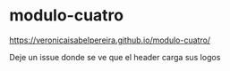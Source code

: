 # modulo-cuatro
https://veronicaisabelpereira.github.io/modulo-cuatro/

Deje un issue donde se ve que el header carga sus logos